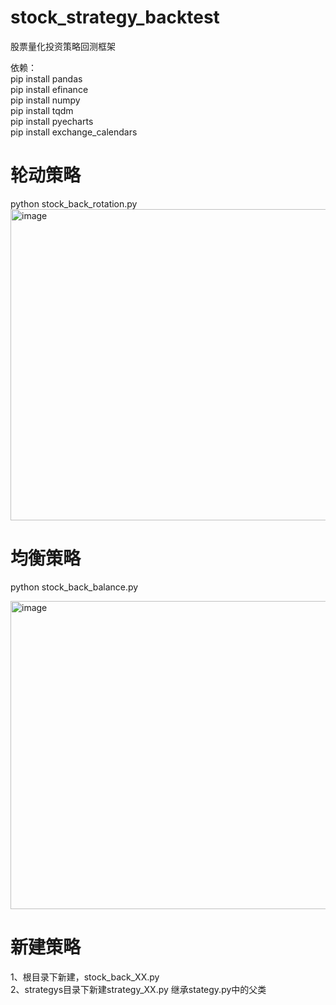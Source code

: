 # stock_strategy_backtest
股票量化投资策略回测框架

依赖：  
pip install pandas  
pip install efinance  
pip install numpy  
pip install tqdm  
pip install pyecharts  
pip install exchange_calendars  

# 轮动策略 
python stock_back_rotation.py
<img width="959" height="498" alt="image" src="https://github.com/user-attachments/assets/3d456c1d-5aaa-450a-998a-c37e7b8ba2a7" />


# 均衡策略
python stock_back_balance.py

<img width="921" height="493" alt="image" src="https://github.com/user-attachments/assets/b09f0c57-3a40-4620-8733-333dbd7c0db2" />

# 新建策略
1、根目录下新建，stock_back_XX.py  
2、strategys目录下新建strategy_XX.py 继承stategy.py中的父类
